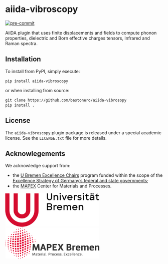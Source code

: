 # aiida-vibroscopy
[![pre-commit](https://img.shields.io/badge/pre--commit-enabled-brightgreen?logo=pre-commit&logoColor=white)](https://github.com/pre-commit/pre-commit)

AiiDA plugin that uses finite displacements and fields
to compute phonon properties, dielectric and
Born effective charges tensors, Infrared and Raman spectra.

## Installation
To install from PyPI, simply execute:

    pip install aiida-vibroscopy

or when installing from source:

    git clone https://github.com/bastonero/aiida-vibrosopy
    pip install .

## License
The `aiida-vibroscopy` plugin package is released under a special academic license.
See the `LICENSE.txt` file for more details.


## Acknowlegements
We acknowledge support from:
* the [U Bremen Excellence Chairs](https://www.uni-bremen.de/u-bremen-excellence-chairs) program funded within the scope of the [Excellence Strategy of Germany’s federal and state governments](https://www.dfg.de/en/research_funding/excellence_strategy/index.html);
* the [MAPEX](https://www.uni-bremen.de/en/mapex) Center for Materials and Processes.

<img src="https://raw.githubusercontent.com/aiida-phonopy/aiida-phonopy/main/docs/source/images/UBREMEN.png" width="300px" height="108px"/>
<img src="https://raw.githubusercontent.com/aiida-phonopy/aiida-phonopy/main/docs/source/images/MAPEX.jpg" width="300px" height="99px"/>
